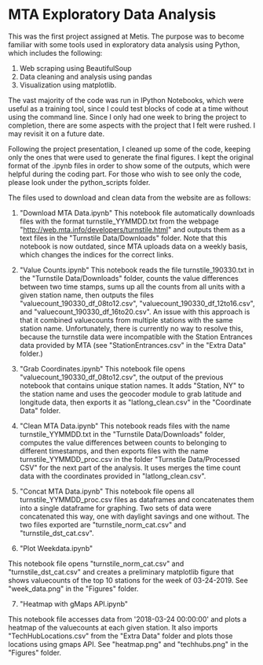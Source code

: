 # MTA Exploratory Data Analysis

This was the first project assigned at Metis. The purpose was to become familiar with some tools used in exploratory data analysis using Python, which includes the following:
1. Web scraping using BeautifulSoup
2. Data cleaning and analysis using pandas
3. Visualization using matplotlib.

The vast majority of the code was run in IPython Notebooks, which were useful as a training tool, since I could test blocks of code at a time without using the command line. Since I only had one week to bring the project to completion, there are some aspects with the project that I felt were rushed. I may revisit it on a future date.

Following the project presentation, I cleaned up some of the code, keeping only the ones that were used to generate the final figures. I kept the original format of the .ipynb files in order to show some of the outputs, which were helpful during the coding part. For those who wish to see only the code, please look under the python_scripts folder.

The files used to download and clean data from the website are as follows:

1. "Download MTA Data.ipynb"
  This notebook file automatically downloads files with the format turnstile_YYMMDD.txt from the webpage "http://web.mta.info/developers/turnstile.html" and outputs them as a text files in the "Turnstile Data/Downloads" folder. Note that this notebook is now outdated, since MTA uploads data on a weekly basis, which changes the indices for the correct links.

2. "Value Counts.ipynb"
  This notebook reads the file turnstile_190330.txt in the "Turnstile Data/Downloads" folder, counts the value differences between two time stamps, sums up all the counts from all units with a given station name, then outputs the files "valuecount_190330_df_08to12.csv", "valuecount_190330_df_12to16.csv", and "valuecount_190330_df_16to20.csv". An issue with this approach is that it combined valuecounts from multiple stations with the same station name. Unfortunately, there is currently no way to resolve this, because the turnstile data were incompatible with the Station Entrances data provided by MTA (see "StationEntrances.csv" in the "Extra Data" folder.)

3. "Grab Coordinates.ipynb"
  This notebook file opens "valuecount_190330_df_08to12.csv", the output of the previous notebook that contains unique station names. It adds "Station, NY" to the station name and uses the geocoder module to grab latitude and longitude data, then exports it as "latlong_clean.csv" in the "Coordinate Data" folder.

4. "Clean MTA Data.ipynb"
  This notebook reads files with the name turnstile_YYMMDD.txt in the "Turnstile Data/Downloads" folder, computes the value differences between counts to belonging to different timestamps, and then exports files with the name turnstile_YYMMDD_proc.csv in the folder "Turnstile Data/Processed CSV" for the next part of the analysis. It uses merges the time count data with the coordinates provided in "latlong_clean.csv".

5. "Concat MTA Data.ipynb"
  This notebook file opens all turnstile_YYMMDD_proc.csv files as dataframes and concatenates them into a single dataframe for graphing. Two sets of data were concatenated this way, one with daylight savings and one without. The two files exported are "turnstile_norm_cat.csv" and "turnstile_dst_cat.csv".

6. "Plot Weekdata.ipynb"

  This notebook file opens "turnstile_norm_cat.csv" and "turnstile_dst_cat.csv" and creates a preliminary matplotlib figure that shows valuecounts of the top 10 stations for the week of 03-24-2019. See "week_data.png" in the "Figures" folder.

7. "Heatmap with gMaps API.ipynb"

  This notebook file accesses data from '2018-03-24 00:00:00' and plots a heatmap of the valuecounts at each given station. It also imports "TechHubLocations.csv" from the "Extra Data" folder and plots those locations using gmaps API. See "heatmap.png" and "techhubs.png" in the "Figures" folder.
